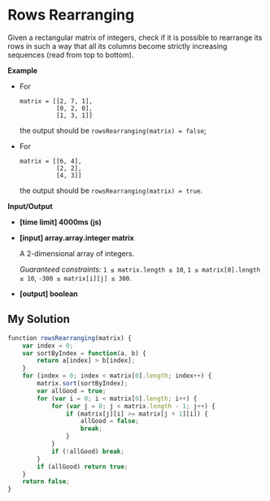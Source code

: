 # Rows Rearranging
﻿Given a rectangular matrix of integers, check if it is possible to rearrange its rows in such a way that all its columns become strictly increasing sequences (read from top to bottom).

**Example**

*   For

    ```
    matrix = [[2, 7, 1], 
              [0, 2, 0], 
              [1, 3, 1]]

    ```

    the output should be
    `rowsRearranging(matrix) = false`;

*   For

    ```
    matrix = [[6, 4], 
              [2, 2], 
              [4, 3]]

    ```

    the output should be
    `rowsRearranging(matrix) = true`.

**Input/Output**

*   **[time limit] 4000ms (js)**

*   **[input] array.array.integer matrix**

    A 2-dimensional array of integers.

    _Guaranteed constraints:_
    `1 ≤ matrix.length ≤ 10`,
    `1 ≤ matrix[0].length ≤ 10`,
    `-300 ≤ matrix[i][j] ≤ 300`.

*   **[output] boolean**


## My Solution
```javascript
﻿function rowsRearranging(matrix) {
    var index = 0;
    var sortByIndex = function(a, b) {
        return a[index] > b[index];
    }
    for (index = 0; index < matrix[0].length; index++) {
        matrix.sort(sortByIndex);
        var allGood = true;
        for (var i = 0; i < matrix[0].length; i++) {
            for (var j = 0; j < matrix.length - 1; j++) {
                if (matrix[j][i] >= matrix[j + 1][i]) {
                    allGood = false;
                    break;
                }
            }
            if (!allGood) break;
        }
        if (allGood) return true;
    }
    return false;
}
​
```
